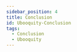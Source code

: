 ```yaml
---
sidebar_position: 4
title: Conclusion
id: Ubooquity-Conclusion
tags:
  - Conclusion
  - Ubooquity
---
```

